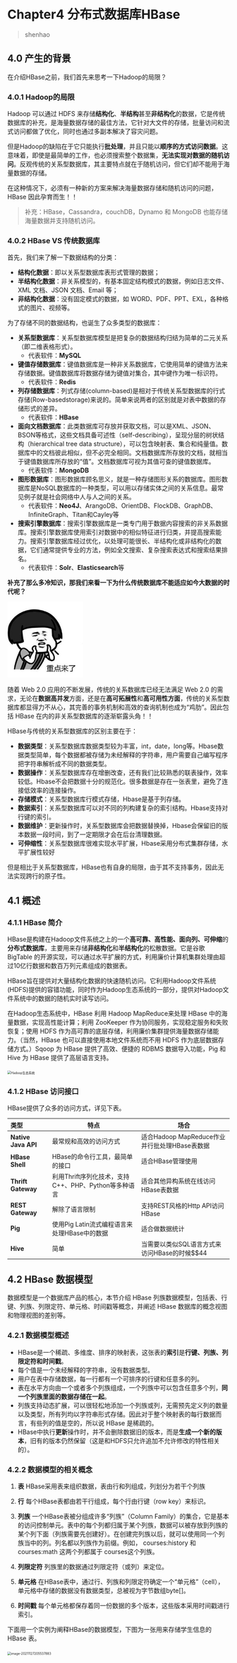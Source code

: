 # Chapter4 分布式数据库HBase

> shenhao

## 4.0 产生的背景

在介绍HBase之前，我们首先来思考一下Hadoop的局限？

### 4.0.1 Hadoop的局限

Hadoop 可以通过 HDFS 来存储**结构化**、**半结构**甚至**非结构化**的数据，它是传统数据库的补充，是海量数据存储的最佳方法，它针对大文件的存储，批量访问和流式访问都做了优化，同时也通过多副本解决了容灾问题。

但是Hadoop的缺陷在于它只能执行**批处理**，并且只能以**顺序的方式访问数据**。这意味着，即使是最简单的工作，也必须搜索整个数据集，**无法实现对数据的随机访问**。反观传统的关系型数据库，其主要特点就在于随机访问，但它们却不能用于海量数据的存储。

在这种情况下，必须有一种新的方案来解决海量数据存储和随机访问的问题，HBase 因此孕育而生！！

> 补充：HBase，Cassandra，couchDB，Dynamo 和 MongoDB 也能存储海量数据并支持随机访问。

### 4.0.2 HBase VS 传统数据库

首先，我们来了解一下数据结构的分类：

- **结构化数据**：即以关系型数据库表形式管理的数据；
- **半结构化数据**：非关系模型的，有基本固定结构模式的数据，例如日志文件、XML 文档、JSON 文档、Email 等；
- **非结构化数据**：没有固定模式的数据，如 WORD、PDF、PPT、EXL，各种格式的图片、视频等。

为了存储不同的数据结构，也诞生了众多类型的数据库：

- **关系型数据库**：关系型数据库模型是把复杂的数据结构归结为简单的二元关系（即二维表格形式）。
  - 代表软件：**MySQL**
- **键值存储数据库**：键值数据库是一种非关系数据库，它使用简单的键值方法来存储数据。键值数据库将数据存储为键值对集合，其中键作为唯一标识符。
  - 代表软件：**Redis**
- **列存储数据库**：列式存储(column-based)是相对于传统关系型数据库的行式存储(Row-basedstorage)来说的。简单来说两者的区别就是对表中数据的存储形式的差异。
  - 代表软件：**HBase**
- **面向文档数据库**：此类数据库可存放并获取文档，可以是XML、JSON、BSON等格式，这些文档具备可述性（self-describing），呈现分层的树状结构（hierarchical tree data structure），可以包含映射表、集合和纯量值。数据库中的文档彼此相似，但不必完全相同。文档数据库所存放的文档，就相当于键值数据库所存放的“值”。文档数据库可视为其值可查的键值数据库。
  - 代表软件：**MongoDB**
- **图形数据库**：图形数据库顾名思义，就是一种存储图形关系的数据库。图形数据库是NoSQL数据库的一种类型，可以用以存储实体之间的关系信息。最常见例子就是社会网络中人与人之间的关系。
  - 代表软件：**Neo4J**、ArangoDB、OrientDB、FlockDB、GraphDB、InfiniteGraph、Titan和Cayley等
- **搜索引擎数据库**：搜索引擎数据库是一类专门用于数据内容搜索的非关系数据库。搜索引擎数据库使用索引对数据中的相似特征进行归类，并提高搜索能力。搜索引擎数据库经过优化，以处理可能很长、半结构化或非结构化的数据，它们通常提供专业的方法，例如全文搜索、复杂搜索表达式和搜索结果排名。 
  - 代表软件：**Solr**、**Elasticsearch**等

**补充了那么多冷知识，那我们来看一下为什么传统数据库不能适应如今大数据的时代呢？**

<img src="../doc_imgs/ch2.0.12.png" alt="ch2.0.12" style="zoom: 67%;" />



随着 Web 2.0 应用的不断发展，传统的关系数据库已经无法满足 Web 2.0 的需求，无论在**数据高并发**方面，还是在**高可拓展性**和**高可用性方面**，传统的关系型数据库都显得力不从心，其完善的事务机制和高效的查询机制也成为“鸡肋”。因此包括 HBase 在内的非关系型数据库的逐渐崭露头角！！

HBase与传统的关系型数据库的区别主要在于：

- **数据类型**：关系型数据库数据类型较为丰富，int，date，long等。Hbase数据类型简单，每个数据都被存储为未经解释的字符串，用户需要自己编写程序把字符串解析成不同的数据类型。
- **数据操作**：关系型数据库存在增删改查，还有我们比较熟悉的联表操作，效率较低。Hbase不会把数据十分的规范化。很多数据是存在一张表里，避免了连接低效率的连接操作。
- **存储模式**：关系型数据库行模式存储，Hbase是基于列存储。
- **数据索引**：关系型数据库可以对不同的列构建复杂的索引结构。Hbase支持对行键的索引。
- **数据维护**：更新操作时，关系型数据库会把数据替换掉，Hbase会保留旧的版本数据一段时间，到了一定期限才会在后台清理数据。
- **可伸缩性**：关系型数据库很难实现水平扩展，Hbase采用分布式集群存储，水平扩展性较好

但是相比于关系型数据库，HBase也有自身的局限，由于其不支持事务，因此无法实现跨行的原子性。

## 4.1 概述

### 4.1.1 HBase 简介

HBase是构建在Hadoop文件系统之上的一个**高可靠、高性能、面向列、可伸缩**的**分布式数据库**，主要用来存储**非结构化**和**半结构化**的松散数据。它是谷歌 BigTable 的开源实现，可以通过水平扩展的方式，利用廉价计算机集群处理由超过10亿行数据和数百万列元素组成的数据表。

HBase旨在提供对大量结构化数据的快速随机访问。它利用Hadoop文件系统(HDFS)提供的容错功能，同时作为Hadoop生态系统的一部分，提供对Hadoop文件系统中的数据的随机实时读写访问。

在Hadoop生态系统中，HBase 利用 Hadoop MapReduce来处理 HBase 中的海量数据，实现高性能计算；利用 ZooKeeper 作为协同服务，实现稳定服务和失败恢复；使用 HDFS 作为高可靠的底层存储，利用廉价集群提供海量数据存储能力。（当然，HBase 也可以直接使用本地文件系统而不用 HDFS 作为底层数据存储方式。）Sqoop 为 HBase 提供了高效、便捷的 RDBMS 数据导入功能，Pig 和 Hive 为 HBase 提供了高层语言支持。

<img src="C:\Users\56550\Desktop\Big Data\doc_imgs\ch4.1.1.png" alt="Hadoop生态系统" style="zoom:50%;" />

### 4.1.2 HBase 访问接口

HBase提供了众多的访问方式，详见下表。


| **类型**            | **特点**                                             | **场合**                                      |
| :------------------ | ---------------------------------------------------- | --------------------------------------------- |
| **Native Java API** | 最常规和高效的访问方式                               | 适合Hadoop MapReduce作业并行批处理HBase表数据 |
| **HBase Shell**     | HBase的命令行工具，最简单的接口                      | 适合HBase管理使用                             |
| **Thrift Gateway**  | 利用Thrift序列化技术，支持C++、PHP、Python等多种语言 | 适合其他异构系统在线访问HBase表数据           |
| **REST Gateway**    | 解除了语言限制                                       | 支持REST风格的Http API访问HBase               |
| **Pig**             | 使用Pig Latin流式编程语言来处理HBase中的数据         | 适合做数据统计                                |
| **Hive**            | 简单                                                 | 当需要以类似SQL语言方式来访问HBase的时候$$44  |

## 4.2 HBase 数据模型

数据模型是一个数据库产品的核心，本节介绍 HBase 列族数据模型，包括表、行键、列族、列限定符、单元格、时间戳等概念，并阐述 HBase 数据库的概念视图和物理视图的差别等。

### 4.2.1 数据模型概述

- HBase是一个稀疏、多维度、排序的映射表，这张表的**索引**是**行键、列族、列限定符和时间戳**。
- 每个值是一个未经解释的字符串，没有数据类型。
- 用户在表中存储数据，每一行都有一个可排序的行键和任意多的列。
- 表在水平方向由一个或者多个列族组成，一个列族中可以包含任意多个列，**同一个列族里面的数据存储在一起**。
- 列族支持动态扩展，可以很轻松地添加一个列族或列，无需预先定义列的数量以及类型，所有列均以字符串形式存储。因此对于整个映射表的每行数据而言，有些列的值是空的，所以说 HBase 是稀疏的。
- HBase中执行**更新**操作时，并不会删除数据旧的版本，而是**生成一个新的版本**，旧有的版本仍然保留（这是和HDFS只允许追加不允许修改的特性相关的）。

### 4.2.2 数据模型的相关概念

1. **表**
    HBase采用表来组织数据，表由行和列组成，列划分为若干个列族

2. **行**
    每个HBase表都由若干行组成，每个行由行键（row key）来标识。

3. **列族**
    一个HBase表被分组成许多“列族”（Column Family）的集合，它是基本的访问控制单元。表中的每个列都归属于某个列族，数据可以被存放到列族的某个列下面（列族需要先创建好）。在创建完列族以后，就可以使用同一个列族当中的列。列名都以列族作为前缀。例如， courses:history 和 courses:math 这两个列都属于 courses这个列族。

4. **列限定符**
    列族里的数据通过列限定符（或列）来定位。

5. **单元格**
    在HBase表中，通过行、列族和列限定符确定一个“单元格”（cell），单元格中存储的数据没有数据类型，总被视为字节数组byte[]。

6. **时间戳**
    每个单元格都保存着同一份数据的多个版本，这些版本采用时间戳进行索引。

下面用一个实例为阐释HBase的数据模型，下图为一张用来存储学生信息的 HBase 表。

<img src="https://gitee.com/shenhao-stu/picgo/raw/master/Others/image-20211127205537883.png" alt="image-20211127205537883" style="zoom:50%;" />
